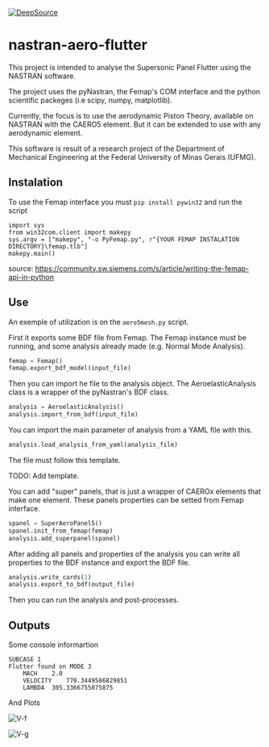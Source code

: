 [![DeepSource](https://static.deepsource.io/deepsource-badge-light-mini.svg)](https://deepsource.io/gh/zuckberj/nastran-aero-flutter/?ref=repository-badge)
# nastran-aero-flutter

This project is intended to analyse the Supersonic Panel Flutter using the NASTRAN software.

The project uses the pyNastran, the Femap's COM interface and the python scientific packeges (i.e scipy, numpy, matplotlib).

Currently, the focus is to use the aerodynamic Piston Theory, available on NASTRAN with the CAERO5 element.
But it can be extended to use with any aerodynamic element.

This software is result of a research project of the Department of Mechanical Engineering
at the Federal University of Minas Gerais (UFMG).

## Instalation

To use the Femap interface you must `pip install pywin32` and run the script
```python3
import sys
from win32com.client import makepy
sys.argv = ["makepy", "-o PyFemap.py", r"{YOUR FEMAP INSTALATION DIRECTORY}\femap.tlb"]
makepy.main()
```
source: https://community.sw.siemens.com/s/article/writing-the-femap-api-in-python

## Use

An exemple of utilization is on the `aero5mesh.py` script.

First it exports some BDF file from Femap. The Femap instance must be running,
and some analysis already made (e.g. Normal Mode Analysis).

```python
femap = Femap()
femap.export_bdf_model(input_file)
```
Then you can import he file to the analysis object. The AeroelasticAnalysis class is a wrapper of the pyNastran's BDF class.

```python
analysis = AeroelasticAnalysis()
analysis.import_from_bdf(input_file)
```
You can import the main parameter of analysis from a YAML file with this.

```python
analysis.load_analysis_from_yaml(analysis_file)
```

The file must follow this template.

TODO: Add template.

You can add "super" panels, that is just a wrapper of CAEROx elements that make one element.
These panels properties can be setted from Femap interface.

```python
spanel = SuperAeroPanel5()
spanel.init_from_femap(femap)
analysis.add_superpanel(spanel)
```

After adding all panels and properties of the analysis you can write all properties to the BDF instance and export the BDF file.

```python
analysis.write_cards(1)
analysis.export_to_bdf(output_file)
```

Then you can run the analysis and post-processes.

## Outputs

Some console informartion

```
SUBCASE 1
Flutter found on MODE 3
	MACH 	2.0
	VELOCITY 	770.3449586829851
	LAMBDA 	305.3366755075875

```

And Plots

![V-f](https://i.imgur.com/4yHdjqo.png)

![V-g](https://i.imgur.com/fnTF7IR.png)
